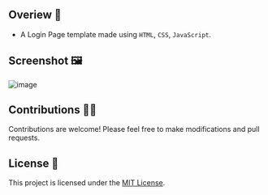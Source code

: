 ## Overiew 🌟
- A Login Page template made using `HTML`, `CSS`, `JavaScript`.

## Screenshot 🖼️
![image](https://github.com/user-attachments/assets/c598ce16-28e4-4742-abb5-63d2644cd0e7)

## Contributions 🧑‍💻
Contributions are welcome! Please feel free to make modifications and pull requests.

## License 🪪
This project is licensed under the [MIT License](LICENSE).
